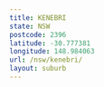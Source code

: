 ```yaml
---
title: KENEBRI
state: NSW
postcode: 2396
latitude: -30.777381
longitude: 148.984063
url: /nsw/kenebri/
layout: suburb
---
```


